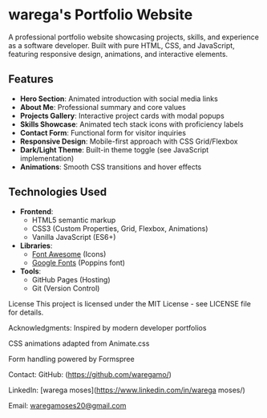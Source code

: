 # warega's Portfolio Website

A professional portfolio website showcasing projects, skills, and experience as a software developer. Built with pure HTML, CSS, and JavaScript, featuring responsive design, animations, and interactive elements.

## Features
- **Hero Section**: Animated introduction with social media links
- **About Me**: Professional summary and core values
- **Projects Gallery**: Interactive project cards with modal popups
- **Skills Showcase**: Animated tech stack icons with proficiency labels
- **Contact Form**: Functional form for visitor inquiries
- **Responsive Design**: Mobile-first approach with CSS Grid/Flexbox
- **Dark/Light Theme**: Built-in theme toggle (see JavaScript implementation)
- **Animations**: Smooth CSS transitions and hover effects

## Technologies Used 
- **Frontend**: 
  - HTML5 semantic markup
  - CSS3 (Custom Properties, Grid, Flexbox, Animations)
  - Vanilla JavaScript (ES6+)
- **Libraries**:
  - [Font Awesome](https://fontawesome.com/) (Icons)
  - [Google Fonts](https://fonts.google.com/) (Poppins font)
- **Tools**:
  - GitHub Pages (Hosting)
  - Git (Version Control)

License
This project is licensed under the MIT License - see LICENSE file for details.

Acknowledgments:
Inspired by modern developer portfolios

CSS animations adapted from Animate.css

Form handling powered by Formspree

Contact:
GitHub: (https://github.com/waregamo/)

LinkedIn: [warega moses](https://www.linkedin.com/in/warega moses/)

Email: waregamoses20@gmail.com
